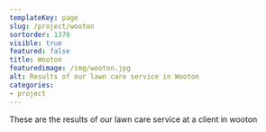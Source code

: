 ```yaml
---
templateKey: page
slug: /project/wooton
sortorder: 1370
visible: true
featured: false
title: Wooton
featuredimage: /img/wooton.jpg
alt: Results of our lawn care service in Wooton
categories:
- project
---
```

These are the results of our lawn care service at a client in wooton


